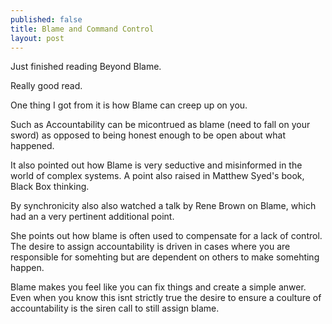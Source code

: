 ```yaml
---
published: false
title: Blame and Command Control
layout: post
---
```

Just finished reading Beyond Blame.

Really good read.

One thing I got from it is how Blame can creep up on you.

Such as Accountability can be micontrued as blame (need to fall on your sword) as opposed to being honest enough to be open about what happened.

It also pointed out how Blame is very seductive and misinformed in the world of complex systems. A point also raised in Matthew Syed's book, Black Box thinking.  

By synchronicity also also watched a talk by Rene Brown on Blame, which had an a very pertinent additional point.

She points out how blame is often used to compensate for a lack of control. The desire to assign accountability is driven in cases where you are responsible for somehting but are dependent on others to make somehting happen. 

Blame makes you feel like you can fix things and create a simple anwer.
Even when you know this isnt strictly true the desire to ensure a coulture of accountability is the siren call to still assign blame. 